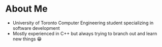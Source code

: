 # About Me
- University of Toronto Computer Engineering student specializing in software development
- Mostly experienced in C++ but always trying to branch out and learn new things 😁
